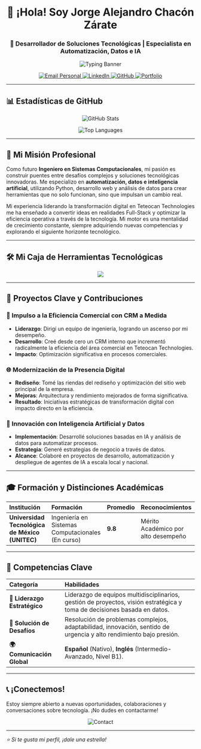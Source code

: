 <h1 align="center">👋 ¡Hola! Soy Jorge Alejandro Chacón Zárate</h1>
<h3 align="center">🚀 Desarrollador de Soluciones Tecnológicas | Especialista en Automatización, Datos e IA</h3>

<p align="center">
  <img src="https://readme-typing-svg.herokuapp.com?font=Fira+Code&size=22&pause=1000&color=FFBF00&center=true&vCenter=true&width=700&lines=Transformando+Datos+en+Decisiones+Estratégicas;Creando+Soluciones+Digitales+de+Cero+a+Cien;Innovación+Impulsada+por+Inteligencia+Artificial" alt="Typing Banner" />
</p>

<p align="center">
  <a href="mailto:jorgechaconzarate@gmail.com">
    <img src="https://img.shields.io/badge/-Email-D4AF37?style=for-the-badge&logo=gmail&logoColor=white" alt="Email Personal" />
  </a>
  <a href="https://www.linkedin.com/in/jorgealejandrochacon" target="_blank">
    <img src="https://img.shields.io/badge/-LinkedIn-E6C200?style=for-the-badge&logo=linkedin&logoColor=white" alt="LinkedIn" />
  </a>
  <a href="https://github.com/jorgechacon559" target="_blank">
    <img src="https://img.shields.io/badge/-GitHub-1f2937?style=for-the-badge&logo=github&logoColor=white" alt="GitHub" />
  </a>
  <a href="https://github.com/jorgechacon559/jorgechacon559" target="_blank">
    <img src="https://img.shields.io/badge/-Portfolio-FF6B6B?style=for-the-badge&logo=github&logoColor=white" alt="Portfolio" />
  </a>
</p>

---

## 📊 Estadísticas de GitHub

<p align="center">
  <img src="https://github-readme-stats.vercel.app/api?username=jorgechacon559&show_icons=true&theme=radical&hide_border=true&locale=es" alt="GitHub Stats" />
</p>

<p align="center">
  <img src="https://github-readme-stats.vercel.app/api/top-langs/?username=jorgechacon559&layout=compact&theme=radical&hide_border=true&locale=es" alt="Top Languages" />
</p>

---

## 🚀 Mi Misión Profesional

Como futuro **Ingeniero en Sistemas Computacionales**, mi pasión es construir puentes entre desafíos complejos y soluciones tecnológicas innovadoras. Me especializo en **automatización, datos e inteligencia artificial**, utilizando Python, desarrollo web y análisis de datos para crear herramientas que no solo funcionan, sino que impulsan un cambio real.

Mi experiencia liderando la transformación digital en Teteocan Technologies me ha enseñado a convertir ideas en realidades Full-Stack y optimizar la eficiencia operativa a través de la tecnología. Mi motor es una mentalidad de crecimiento constante, siempre adquiriendo nuevas competencias y explorando el siguiente horizonte tecnológico.

---

## 🛠️ Mi Caja de Herramientas Tecnológicas

<p align="center">
  <img src="https://skillicons.dev/icons?i=python,flask,html,css,javascript,vue,vite,php,cpp,typescript,mysql,postgresql,firebase,git,linux,vscode&theme=light" />
</p>

---

## 💼 Proyectos Clave y Contribuciones

### 🏢 Impulso a la Eficiencia Comercial con CRM a Medida
- **Liderazgo**: Dirigí un equipo de ingeniería, logrando un ascenso por mi desempeño.
- **Desarrollo**: Creé desde cero un CRM interno que incrementó radicalmente la eficiencia del área comercial en Teteocan Technologies.
- **Impacto**: Optimización significativa en procesos comerciales.

### 🌐 Modernización de la Presencia Digital
- **Rediseño**: Tomé las riendas del rediseño y optimización del sitio web principal de la empresa.
- **Mejoras**: Arquitectura y rendimiento mejorados de forma significativa.
- **Resultado**: Iniciativas estratégicas de transformación digital con impacto directo en la eficiencia.

### 🤖 Innovación con Inteligencia Artificial y Datos
- **Implementación**: Desarrollé soluciones basadas en IA y análisis de datos para automatizar procesos.
- **Estrategia**: Generé estrategias de negocio a través de datos.
- **Alcance**: Colaboré en proyectos de desarrollo, automatización y despliegue de agentes de IA a escala local y nacional.

---

## 🎓 Formación y Distinciones Académicas

| Institución | Formación | Promedio | Reconocimientos |
| :--- | :--- | :--- | :--- |
| **Universidad Tecnológica de México (UNITEC)** | Ingeniería en Sistemas Computacionales (En curso) | **9.8** | Mérito Académico por alto desempeño |

---

## 🌟 Competencias Clave

| Categoría | Habilidades |
| :--- | :--- |
| **👥 Liderazgo Estratégico** | Liderazgo de equipos multidisciplinarios, gestión de proyectos, visión estratégica y toma de decisiones basada en datos. |
| **🔧 Solución de Desafíos** | Resolución de problemas complejos, adaptabilidad, innovación, sentido de urgencia y alto rendimiento bajo presión. |
| **🌍 Comunicación Global** | **Español** (Nativo), **Inglés** (Intermedio-Avanzado, Nivel B1). |

---

## 📞 ¡Conectemos!

Estoy siempre abierto a nuevas oportunidades, colaboraciones y conversaciones sobre tecnología. ¡No dudes en contactarme!

<p align="center">
  <img src="https://img.shields.io/badge/-¡Hablemos!-FF6B6B?style=for-the-badge&logo=telegram&logoColor=white" alt="Contact" />
</p>

---

*⭐ Si te gusta mi perfil, ¡dale una estrella!*